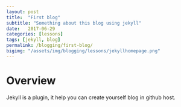 ```yaml
---
layout: post
title:  "First blog"
subtitle: "Something about this blog using jekyll"
date:   2017-06-29
categories: [lessons]
tags: [jekyll, blog]
permalink: /blogging/first-blog/
bigimg: "/assets/img/blogging/lessons/jekyllhomepage.png"
---
```


# Overview
Jekyll is a plugin, it help you can create yourself blog in github host.
